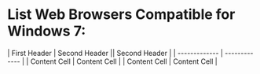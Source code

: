 # List Web Browsers Compatible for Windows 7:

| First Header  | Second Header || Second Header |
| ------------- | ------------- |
| Content Cell  | Content Cell  |
| Content Cell  | Content Cell  |

